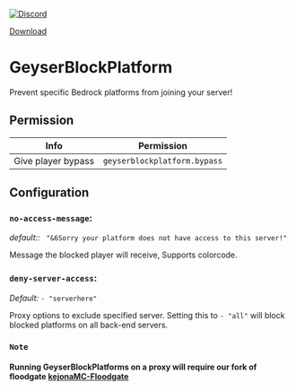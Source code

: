 [![Discord](https://img.shields.io/discord/853331530004299807?color=7289da&label=discord&logo=discord&logoColor=white)](https://discord.gg/M2SvqCu4e9)

[Download](https://ci.kejonamc.dev/job/GeyserBlockPlatform/job/master/)

# GeyserBlockPlatform
Prevent specific Bedrock platforms from joining your server!

## Permission

| Info               | Permission                   |
|--------------------|------------------------------|
| Give player bypass | `geyserblockplatform.bypass` |

## Configuration

### `no-access-message`:
*default::* ` "&6Sorry your platform does not have access to this server!"`

Message the blocked player will receive, Supports colorcode.

### `deny-server-access`:
*Default:* `- "serverhere"`

Proxy options to exclude specified server. Setting this to `- "all"` will block blocked platforms on all back-end servers.


### `Note`
#### Running GeyserBlockPlatforms on a proxy will require our fork of floodgate [kejonaMC-Floodgate](https://ci.kejona.dev/job/Floodgate/job/master/)
